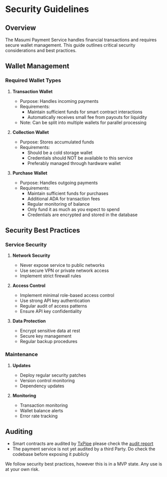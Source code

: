 # Security Guidelines

## Overview

The Masumi Payment Service handles financial transactions and requires secure wallet management. This guide outlines critical security considerations and best practices.

## Wallet Management

### Required Wallet Types

1. **Transaction Wallet**

   - Purpose: Handles incoming payments
   - Requirements:
     - Maintain sufficient funds for smart contract interactions
     - Automatically receives small fee from payouts for liquidity
   - Note: Can be split into multiple wallets for parallel processing

2. **Collection Wallet**

   - Purpose: Stores accumulated funds
   - Requirements:
     - Should be a cold storage wallet
     - Credentials should NOT be available to this service
     - Preferably managed through hardware wallet

3. **Purchase Wallet**
   - Purpose: Handles outgoing payments
   - Requirements:
     - Maintain sufficient funds for purchases
     - Additional ADA for transaction fees
     - Regular monitoring of balance
     - Only fund it as much as you expect to spend
     - Credentials are encrypted and stored in the database

## Security Best Practices

### Service Security

1. **Network Security**

   - Never expose service to public networks
   - Use secure VPN or private network access
   - Implement strict firewall rules

2. **Access Control**

   - Implement minimal role-based access control
   - Use strong API key authentication
   - Regular audit of access patterns
   - Ensure API key confidentiality

3. **Data Protection**
   - Encrypt sensitive data at rest
   - Secure key management
   - Regular backup procedures

### Maintenance

1. **Updates**

   - Deploy regular security patches
   - Version control monitoring
   - Dependency updates

2. **Monitoring**

   - Transaction monitoring
   - Wallet balance alerts
   - Error rate tracking

## Auditing

- Smart contracts are audited by [TxPipe](https://txpipe.io/) please check the [audit report](docs/audit.pdf)
- The payment service is not yet audited by a third Party. Do check the codebase before exposing it publicly

We follow security best practices, however this is in a MVP state. Any use is at your own risk.
